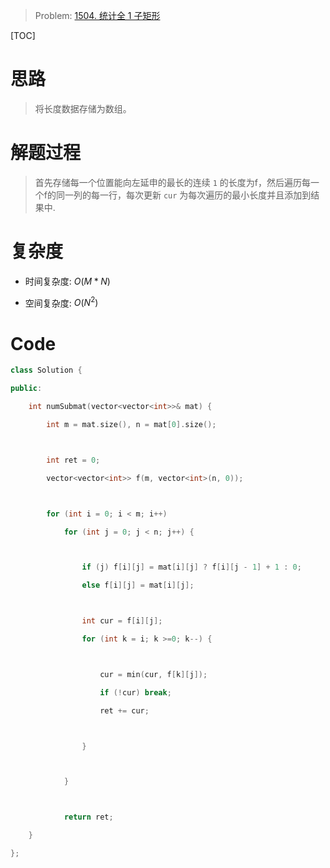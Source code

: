 > Problem: [1504. 统计全 1 子矩形](https://leetcode.cn/problems/count-submatrices-with-all-ones/description/)

[TOC]

# 思路

> 将长度数据存储为数组。

# 解题过程

> 首先存储每一个位置能向左延申的最长的连续 `1` 的长度为f，然后遍历每一个f的同一列的每一行，每次更新 `cur` 为每次遍历的最小长度并且添加到结果中.

# 复杂度

- 时间复杂度: $O(M * N)$

- 空间复杂度: $O(N^2)$

# Code

```cpp
class Solution {

public:

    int numSubmat(vector<vector<int>>& mat) {

        int m = mat.size(), n = mat[0].size();



        int ret = 0;

        vector<vector<int>> f(m, vector<int>(n, 0));



        for (int i = 0; i < m; i++)

            for (int j = 0; j < n; j++) {



                if (j) f[i][j] = mat[i][j] ? f[i][j - 1] + 1 : 0;

                else f[i][j] = mat[i][j];



                int cur = f[i][j];

                for (int k = i; k >=0; k--) {



                    cur = min(cur, f[k][j]);

                    if (!cur) break;

                    ret += cur;



                }



            }



            return ret;

    }

};
```
